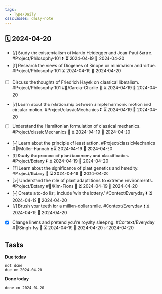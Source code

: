 ```yaml
---
tags:
  - Type/Daily
cssclasses: daily-note
---
```


## 🗓️ 2024-04-20

- [/] Study the existentialism of Martin Heidegger and Jean-Paul Sartre. #Project/Philosophy-101 ⏬ ⏳ 2024-04-19 📅 2024-04-20
- [f] Research the views of Diogenes of Sinope on minimalism and virtue. #Project/Philosophy-101 ⏳ 2024-04-19 📅 2024-04-20
- [ ] Discuss the thoughts of Friedrich Hayek on classical liberalism. #Project/Philosophy-101 #👤/Garcia-Charlie 🔽 ⏳ 2024-04-19 📅 2024-04-20
- [/] Learn about the relationship between simple harmonic motion and circular motion. #Project/classicMechanics ⏬ ⏳ 2024-04-19 📅 2024-04-20
- [ ] Understand the Hamiltonian formulation of classical mechanics. #Project/classicMechanics 🔽 ⏳ 2024-04-19 📅 2024-04-20
- [-] Learn about the principle of least action. #Project/classicMechanics #👤/Müller-Hannah ⏫ ⏳ 2024-04-19 📅 2024-04-20
- [I] Study the process of plant taxonomy and classification. #Project/Botany ⏬ ⏳ 2024-04-19 📅 2024-04-20
- [?] Learn about the significance of plant genetics and heredity. #Project/Botany 🔽 ⏳ 2024-04-19 📅 2024-04-20
- [>] Understand the role of plant adaptations to extreme environments. #Project/Botany #👤/Kim-Fiona 🔽 ⏳ 2024-04-19 📅 2024-04-20
- [-] Create a to-do list, include 'win the lottery.' #Context/Everyday ⏬ ⏳ 2024-04-19 📅 2024-04-20
- [/] Brush your teeth for a million-dollar smile. #Context/Everyday ⏫ ⏳ 2024-04-19 📅 2024-04-20
- [x] Change linens and pretend you're royalty sleeping. #Context/Everyday #👤/Singh-Ivy 🔼 ⏳ 2024-04-19 📅 2024-04-20 ✅ 2024-04-20

## Tasks

**Due today**

```tasks
not done
due on 2024-04-20
```

**Done today**

```tasks
done on 2024-04-20
```
            